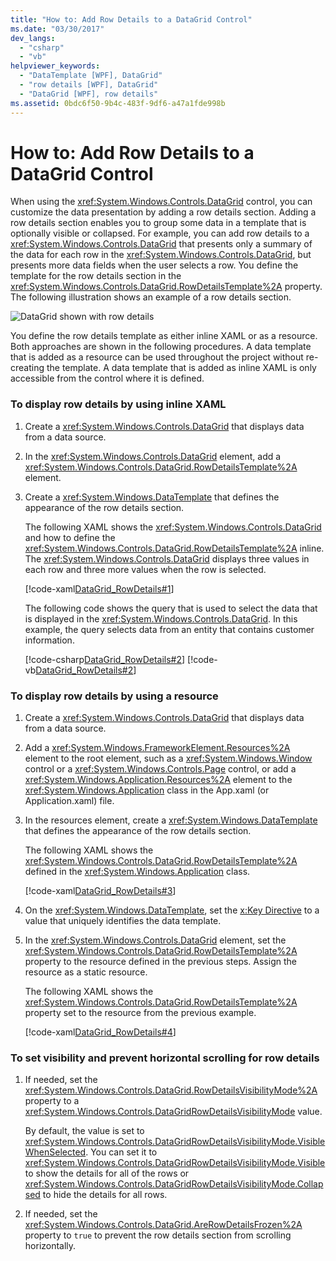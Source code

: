 ```yaml
---
title: "How to: Add Row Details to a DataGrid Control"
ms.date: "03/30/2017"
dev_langs: 
  - "csharp"
  - "vb"
helpviewer_keywords: 
  - "DataTemplate [WPF], DataGrid"
  - "row details [WPF], DataGrid"
  - "DataGrid [WPF], row details"
ms.assetid: 0bdc6f50-9b4c-483f-9df6-a47a1fde998b
---
```

# How to: Add Row Details to a DataGrid Control
When using the <xref:System.Windows.Controls.DataGrid> control, you can customize the data presentation by adding a row details section. Adding a row details section enables you to group some data in a template that is optionally visible or collapsed. For example, you can add row details to a <xref:System.Windows.Controls.DataGrid> that presents only a summary of the data for each row in the <xref:System.Windows.Controls.DataGrid>, but presents more data fields when the user selects a row. You define the template for the row details section in the <xref:System.Windows.Controls.DataGrid.RowDetailsTemplate%2A> property. The following illustration shows an example of a row details section.  
  
 ![DataGrid shown with row details](./media/ndp-rowdetails.png "NDP_RowDetails")  
  
 You define the row details template as either inline XAML or as a resource. Both approaches are shown in the following procedures. A data template that is added as a resource can be used throughout the project without re-creating the template. A data template that is added as inline XAML is only accessible from the control where it is defined.  
  
### To display row details by using inline XAML  
  
1. Create a <xref:System.Windows.Controls.DataGrid> that displays data from a data source.  
  
2. In the <xref:System.Windows.Controls.DataGrid> element, add a <xref:System.Windows.Controls.DataGrid.RowDetailsTemplate%2A> element.  
  
3. Create a <xref:System.Windows.DataTemplate> that defines the appearance of the row details section.  
  
     The following XAML shows the <xref:System.Windows.Controls.DataGrid> and how to define the <xref:System.Windows.Controls.DataGrid.RowDetailsTemplate%2A> inline. The <xref:System.Windows.Controls.DataGrid> displays three values in each row and three more values when the row is selected.  
  
     [!code-xaml[DataGrid_RowDetails#1](~/samples/snippets/csharp/VS_Snippets_Wpf/datagrid_rowdetails/cs/mainwindow.xaml#1)]  
  
     The following code shows the query that is used to select the data that is displayed in the <xref:System.Windows.Controls.DataGrid>. In this example, the query selects data from an entity that contains customer information.  
  
     [!code-csharp[DataGrid_RowDetails#2](~/samples/snippets/csharp/VS_Snippets_Wpf/datagrid_rowdetails/cs/mainwindow.xaml.cs#2)]
     [!code-vb[DataGrid_RowDetails#2](~/samples/snippets/visualbasic/VS_Snippets_Wpf/datagrid_rowdetails/vb/mainwindow.xaml.vb#2)]  
  
### To display row details by using a resource  
  
1. Create a <xref:System.Windows.Controls.DataGrid> that displays data from a data source.  
  
2. Add a <xref:System.Windows.FrameworkElement.Resources%2A> element to the root element, such as a <xref:System.Windows.Window> control or a <xref:System.Windows.Controls.Page> control, or add a <xref:System.Windows.Application.Resources%2A> element to the <xref:System.Windows.Application> class in the App.xaml (or Application.xaml) file.  
  
3. In the resources element, create a <xref:System.Windows.DataTemplate> that defines the appearance of the row details section.  
  
     The following XAML shows the <xref:System.Windows.Controls.DataGrid.RowDetailsTemplate%2A> defined in the <xref:System.Windows.Application> class.  
  
     [!code-xaml[DataGrid_RowDetails#3](~/samples/snippets/csharp/VS_Snippets_Wpf/datagrid_rowdetails/cs/app.xaml#3)]  
  
4. On the <xref:System.Windows.DataTemplate>, set the [x:Key Directive](../../xaml-services/x-key-directive.md) to a value that uniquely identifies the data template.  
  
5. In the <xref:System.Windows.Controls.DataGrid> element, set the <xref:System.Windows.Controls.DataGrid.RowDetailsTemplate%2A> property to the resource defined in the previous steps. Assign the resource as a static resource.  
  
     The following XAML shows the <xref:System.Windows.Controls.DataGrid.RowDetailsTemplate%2A> property set to the resource from the previous example.  
  
     [!code-xaml[DataGrid_RowDetails#4](~/samples/snippets/csharp/VS_Snippets_Wpf/datagrid_rowdetails/cs/window2.xaml#4)]  
  
### To set visibility and prevent horizontal scrolling for row details  
  
1. If needed, set the <xref:System.Windows.Controls.DataGrid.RowDetailsVisibilityMode%2A> property to a <xref:System.Windows.Controls.DataGridRowDetailsVisibilityMode> value.  
  
     By default, the value is set to <xref:System.Windows.Controls.DataGridRowDetailsVisibilityMode.VisibleWhenSelected>. You can set it to <xref:System.Windows.Controls.DataGridRowDetailsVisibilityMode.Visible> to show the details for all of the rows or <xref:System.Windows.Controls.DataGridRowDetailsVisibilityMode.Collapsed> to hide the details for all rows.  
  
2. If needed, set the <xref:System.Windows.Controls.DataGrid.AreRowDetailsFrozen%2A> property to `true` to prevent the row details section from scrolling horizontally.
